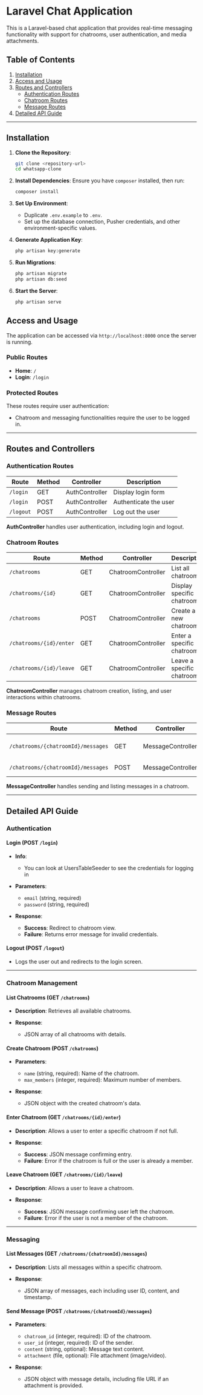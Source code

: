 # Laravel Chat Application

This is a Laravel-based chat application that provides real-time messaging functionality with support for chatrooms, user authentication, and media attachments.

## Table of Contents

1. [Installation](#installation)
2. [Access and Usage](#access-and-usage)
3. [Routes and Controllers](#routes-and-controllers)
   - [Authentication Routes](#authentication-routes)
   - [Chatroom Routes](#chatroom-routes)
   - [Message Routes](#message-routes)
5. [Detailed API Guide](#detailed-api-guide)

---

## Installation

1. **Clone the Repository**:
    ```bash
    git clone <repository-url>
    cd whatsapp-clone
    ```

2. **Install Dependencies**:
    Ensure you have `composer` installed, then run:
    ```bash
    composer install
    ```

3. **Set Up Environment**:
    - Duplicate `.env.example` to `.env`.
    - Set up the database connection, Pusher credentials, and other environment-specific values.

4. **Generate Application Key**:
    ```bash
    php artisan key:generate
    ```

5. **Run Migrations**:
    ```bash
    php artisan migrate
    php artisan db:seed
    ```

6. **Start the Server**:
    ```bash
    php artisan serve
    ```


## Access and Usage

The application can be accessed via `http://localhost:8000` once the server is running.

### Public Routes

- **Home**: `/`
- **Login**: `/login`

### Protected Routes

These routes require user authentication:

- Chatroom and messaging functionalities require the user to be logged in.

---

## Routes and Controllers

### Authentication Routes

| Route     | Method | Controller      | Description                     |
|-----------|--------|------------------|---------------------------------|
| `/login`  | GET    | AuthController    | Display login form              |
| `/login`  | POST   | AuthController    | Authenticate the user           |
| `/logout` | POST   | AuthController    | Log out the user                |

**AuthController** handles user authentication, including login and logout.

### Chatroom Routes

| Route                       | Method | Controller        | Description                     |
|-----------------------------|--------|-------------------|---------------------------------|
| `/chatrooms`                | GET    | ChatroomController | List all chatrooms              |
| `/chatrooms/{id}`           | GET    | ChatroomController | Display specific chatroom       |
| `/chatrooms`                | POST   | ChatroomController | Create a new chatroom           |
| `/chatrooms/{id}/enter`     | GET    | ChatroomController | Enter a specific chatroom       |
| `/chatrooms/{id}/leave`     | GET    | ChatroomController | Leave a specific chatroom       |

**ChatroomController** manages chatroom creation, listing, and user interactions within chatrooms.

### Message Routes

| Route                                    | Method | Controller       | Description                   |
|------------------------------------------|--------|-------------------|-------------------------------|
| `/chatrooms/{chatroomId}/messages`      | GET    | MessageController | List all messages in chatroom |
| `/chatrooms/{chatroomId}/messages`      | POST   | MessageController | Send a message                |

**MessageController** handles sending and listing messages in a chatroom.

---

## Detailed API Guide

### Authentication

#### Login (POST `/login`)

- **Info**:
  - You can look at UsersTableSeeder to see the credentials for logging in

- **Parameters**:
  - `email` (string, required) 
  - `password` (string, required)

- **Response**:
  - **Success**: Redirect to chatroom view.
  - **Failure**: Returns error message for invalid credentials.

#### Logout (POST `/logout`)

- Logs the user out and redirects to the login screen.

---

### Chatroom Management

#### List Chatrooms (GET `/chatrooms`)

- **Description**: Retrieves all available chatrooms.

- **Response**:
  - JSON array of all chatrooms with details.

#### Create Chatroom (POST `/chatrooms`)

- **Parameters**:
  - `name` (string, required): Name of the chatroom.
  - `max_members` (integer, required): Maximum number of members.

- **Response**:
  - JSON object with the created chatroom's data.

#### Enter Chatroom (GET `/chatrooms/{id}/enter`)

- **Description**: Allows a user to enter a specific chatroom if not full.

- **Response**:
  - **Success**: JSON message confirming entry.
  - **Failure**: Error if the chatroom is full or the user is already a member.

#### Leave Chatroom (GET `/chatrooms/{id}/leave`)

- **Description**: Allows a user to leave a chatroom.

- **Response**:
  - **Success**: JSON message confirming user left the chatroom.
  - **Failure**: Error if the user is not a member of the chatroom.

---

### Messaging

#### List Messages (GET `/chatrooms/{chatroomId}/messages`)

- **Description**: Lists all messages within a specific chatroom.

- **Response**:
  - JSON array of messages, each including user ID, content, and timestamp.

#### Send Message (POST `/chatrooms/{chatroomId}/messages`)

- **Parameters**:
  - `chatroom_id` (integer, required): ID of the chatroom.
  - `user_id` (integer, required): ID of the sender.
  - `content` (string, optional): Message text content.
  - `attachment` (file, optional): File attachment (image/video).

- **Response**:
  - JSON object with message details, including file URL if an attachment is provided.

